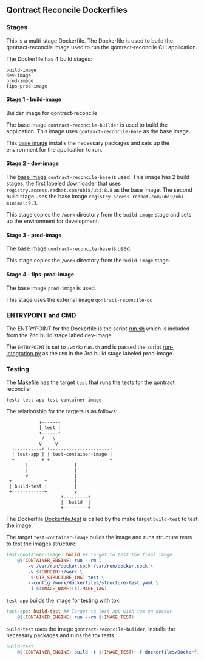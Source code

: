 ## Qontract Reconcile Dockerfiles

### Stages

This is a multi-stage Dockerfile. The Dockerfile is used to build the qontract-reconcile
image used to run the qontract-reconcile CLI application.

The Dockerfile has 4 build stages:

```
build-image
dev-image
prod-image
fips-prod-image
```

#### Stage 1 - build-image

Builder image for qontract-reconcile

The base image `qontract-reconcile-builder` is used to build the application.
This image uses `qontract-reconcile-base` as the base image. 

This [base image](https://github.com/app-sre/container-images/tree/master/qontract-reconcile-builder) installs the necessary packages and sets up the environment for the application to run.

#### Stage 2 - dev-image

The [base image](https://github.com/app-sre/container-images/tree/master/qontract-reconcile-base) `qontract-reconcile-base` is used. This image has 2 build stages, the first labeled downloader that
uses `registry.access.redhat.com/ubi8/ubi:8.8` as the base image. The second build stage
uses the base image `registry.access.redhat.com/ubi9/ubi-minimal:9.3`.

This stage copies the `/work` directory from the `build-image` stage and sets
up the environment for development.

#### Stage 3 - prod-image 

The [base image](https://github.com/app-sre/container-images/tree/master/qontract-reconcile-base) `qontract-reconcile-base` is used.

This stage copies the `/work` directory from the `build-image` stage.

#### Stage 4 - fips-prod-image

The base image `prod-image` is used.

This stage uses the external image `qontract-reconcile-oc`

### ENTRYPOINT and CMD

The ENTRYPOINT for the Dockerfile is the script [run.sh](../dev/run.sh) which is included from
the 2nd build stage labed dev-image.

The `ENTRYPOINT` is set to `/work/run.sh` and is passed the script [run-integration.py](../hack/run-integration.py)
as the `CMD` in the 3rd build stage labeled prod-image.

### Testing

The [Makefile](../Makefile) has the target `test` that runs the tests for the 
qontract reconcile:

```
test: test-app test-container-image
```

The relationship for the targets is as follows:


                +------+
                | test |
                +------+
                 /   \
                v     v
      +----------+ +----------------------+
      | test-app | | test-container-image |
      +----------+ +----------------------+
           |                 |
           |                 |
           v                 |
     +------------+          | 
     | build-test |          |
     +------------+          v
                        +---------+  
                        |  build  |
                        +---------+


The Dockerfile [Dockerfile.test](Dockerfile.test) is called by the make target
`build-test` to test the image.

The target `test-container-image` builds the image and runs structure tests to test
the images structure: 

```Makefile
test-container-image: build ## Target to test the final image
	@$(CONTAINER_ENGINE) run --rm \
		-v /var/run/docker.sock:/var/run/docker.sock \
		-v $(CURDIR):/work \
		 $(CTR_STRUCTURE_IMG) test \
		--config /work/dockerfiles/structure-test.yaml \
		-i $(IMAGE_NAME):$(IMAGE_TAG)
```

`test-app` builds the image for testing with tox:

```Makefile
test-app: build-test ## Target to test app with tox on docker
	@$(CONTAINER_ENGINE) run --rm $(IMAGE_TEST)
```

`build-test` uses the image `qontract-reconcile-builder`, installs the necessary packages
and runs the tox tests

```Makefile
build-test:
	@$(CONTAINER_ENGINE) build -t $(IMAGE_TEST) -f dockerfiles/Dockerfile.test .
```
```
